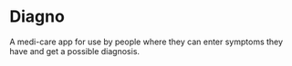 # Diagno
A medi-care app for use by people where they can enter symptoms they have and get a possible diagnosis.
